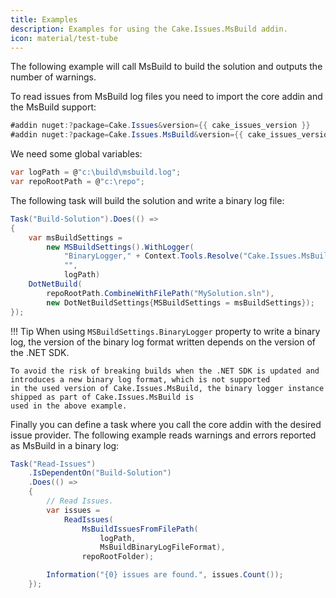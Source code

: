 ```yaml
---
title: Examples
description: Examples for using the Cake.Issues.MsBuild addin.
icon: material/test-tube
---
```


The following example will call MsBuild to build the solution and outputs the number of warnings.

To read issues from MsBuild log files you need to import the core addin and the MsBuild support:

```csharp
#addin nuget:?package=Cake.Issues&version={{ cake_issues_version }}
#addin nuget:?package=Cake.Issues.MsBuild&version={{ cake_issues_version }}
```

We need some global variables:

```csharp
var logPath = @"c:\build\msbuild.log";
var repoRootPath = @"c:\repo";
```

The following task will build the solution and write a binary log file:

```csharp
Task("Build-Solution").Does(() =>
{
    var msBuildSettings =
        new MSBuildSettings().WithLogger(
            "BinaryLogger," + Context.Tools.Resolve("Cake.Issues.MsBuild*/**/StructuredLogger.dll"),
            "",
            logPath)
    DotNetBuild(
        repoRootPath.CombineWithFilePath("MySolution.sln"),
        new DotNetBuildSettings{MSBuildSettings = msBuildSettings});
});
```

!!! Tip
    When using `MSBuildSettings.BinaryLogger` property to write a binary log, the version of the binary log format written
    depends on the version of the .NET SDK.

    To avoid the risk of breaking builds when the .NET SDK is updated and introduces a new binary log format, which is not supported
    in the used version of Cake.Issues.MsBuild, the binary logger instance shipped as part of Cake.Issues.MsBuild is
    used in the above example.

Finally you can define a task where you call the core addin with the desired issue provider.
The following example reads warnings and errors reported as MsBuild in a binary log:

```csharp
Task("Read-Issues")
    .IsDependentOn("Build-Solution")
    .Does(() =>
    {
        // Read Issues.
        var issues =
            ReadIssues(
                MsBuildIssuesFromFilePath(
                    logPath,
                    MsBuildBinaryLogFileFormat),
                repoRootFolder);

        Information("{0} issues are found.", issues.Count());
    });
```
